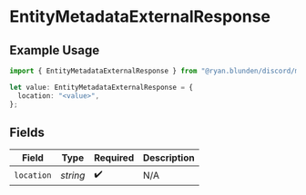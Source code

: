 # EntityMetadataExternalResponse

## Example Usage

```typescript
import { EntityMetadataExternalResponse } from "@ryan.blunden/discord/models/components";

let value: EntityMetadataExternalResponse = {
  location: "<value>",
};
```

## Fields

| Field              | Type               | Required           | Description        |
| ------------------ | ------------------ | ------------------ | ------------------ |
| `location`         | *string*           | :heavy_check_mark: | N/A                |